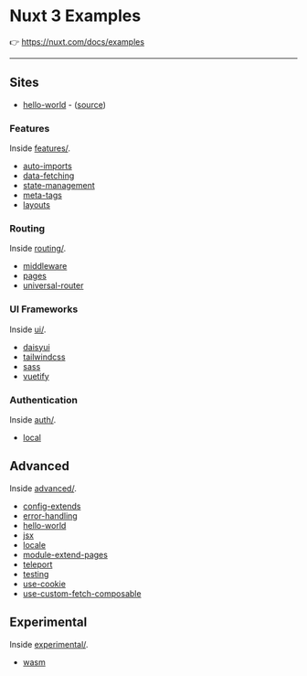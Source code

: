 # Nuxt 3 Examples

👉 https://nuxt.com/docs/examples

---

## Sites

- [hello-world](https://hello-world.example.nuxt.space/) - ([source](./hello-world/))

### Features

Inside [features/](./features).

- [auto-imports](https://auto-imports.example.nuxt.space/)
- [data-fetching](https://data-fetching.example.nuxt.space/)
- [state-management](https://state-management.example.nuxt.space/)
- [meta-tags](https://meta-tags.example.nuxt.space/)
- [layouts](https://layouts.example.nuxt.space/)

### Routing

Inside [routing/](./routing).

- [middleware](https://middleware.example.nuxt.space/)
- [pages](https://pages.example.nuxt.space/)
- [universal-router](https://universal-router.example.nuxt.space/)

### UI Frameworks

Inside [ui/](./ui).

- [daisyui](https://daisyui.example.nuxt.space/)
- [tailwindcss](https://tailwindcss.example.nuxt.space/)
- [sass](https://sass.example.nuxt.space/)
- [vuetify](https://vuetify.example.nuxt.space/)

### Authentication

Inside [auth/](./auth).

- [local](https://local-auth.example.nuxt.space/)

## Advanced

Inside [advanced/](./advanced).

- [config-extends](https://config-extends.example.nuxt.space/)
- [error-handling](https://error-handling.example.nuxt.space/)
- [hello-world](https://hello-world.example.nuxt.space/)
- [jsx](https://jsx.example.nuxt.space/)
- [locale](https://locale.example.nuxt.space/)
- [module-extend-pages](https://module-extend-pages.example.nuxt.space/)
- [teleport](https://teleport.example.nuxt.space/)
- [testing](https://testing.example.nuxt.space/)
- [use-cookie](https://use-cookie.example.nuxt.space/)
- [use-custom-fetch-composable](https://use-custom-fetch-composable.example.nuxt.space/)

## Experimental

Inside [experimental/](./experimental).

- [wasm](https://wasm.example.nuxt.space/)
